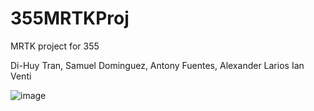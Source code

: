 # 355MRTKProj
MRTK project for 355

Di-Huy Tran,
Samuel Dominguez,
Antony Fuentes,
Alexander Larios
Ian Venti

![image](https://github.com/dihuytran/355MRTKProj/assets/129448713/4114728f-e8ac-46c7-ac95-f7a47953cfff)
